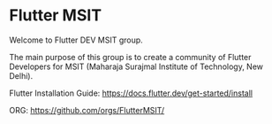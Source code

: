 # Flutter MSIT

Welcome to Flutter DEV MSIT group. 

The main purpose of this group is to create a community of Flutter Developers for MSIT (Maharaja Surajmal Institute of Technology, New Delhi).

Flutter Installation Guide: https://docs.flutter.dev/get-started/install

ORG: https://github.com/orgs/FlutterMSIT/
